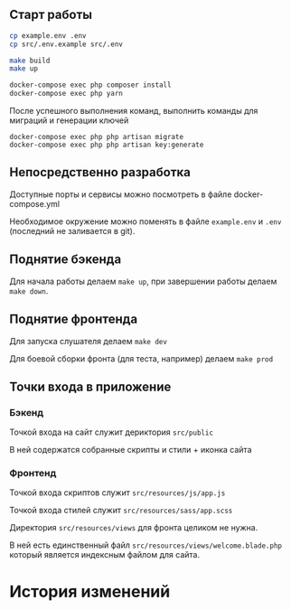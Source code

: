 ## Старт работы

```bash
cp example.env .env
cp src/.env.example src/.env

make build
make up

docker-compose exec php composer install
docker-compose exec php yarn
```
После успешного выполнения команд, выполнить команды для миграций и генерации ключей

```
docker-compose exec php php artisan migrate
docker-compose exec php php artisan key:generate
```

## Непосредственно разработка
Доступные порты и сервисы можно посмотреть в файле docker-compose.yml

Необходимое окружение можно поменять в файле `example.env` и `.env` (последний не заливается в git).

## Поднятие бэкенда
Для начала работы делаем `make up`, при завершении работы делаем `make down`.

## Поднятие фронтенда
Для запуска слушателя делаем `make dev`

Для боевой сборки фронта (для теста, например) делаем `make prod`

## Точки входа в приложение

### Бэкенд
Точкой входа на сайт служит дериктория `src/public`

В ней содержатся собранные скрипты и стили + иконка сайта

### Фронтенд
Точкой входа скриптов служит `src/resources/js/app.js`

Точкой входа стилей служит `src/resources/sass/app.scss`

Директория `src/resources/views` для фронта целиком не нужна.

В ней есть единственный файл `src/resources/views/welcome.blade.php` который является индексным файлом для сайта.



# История изменений
